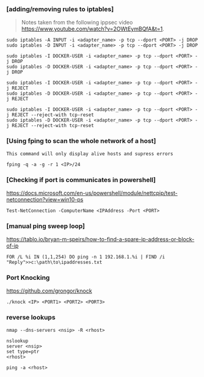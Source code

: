 ### [adding/removing rules to iptables]
> Notes taken from the following ippsec video https://www.youtube.com/watch?v=2OWtEymBQfA&t=1.

```
sudo iptables -A INPUT -i <adapter_name> -p tcp --dport <PORT> -j DROP
sudo iptables -D INPUT -i <adapter_name> -p tcp --dport <PORT> -j DROP

sudo iptables -I DOCKER-USER -i <adapter_name> -p tcp --dport <PORT> -j DROP
sudo iptables -D DOCKER-USER -i <adapter_name> -p tcp --dport <PORT> -j DROP

sudo iptables -I DOCKER-USER -i <adapter_name> -p tcp --dport <PORT> -j REJECT
sudo iptables -D DOCKER-USER -i <adapter_name> -p tcp --dport <PORT> -j REJECT

sudo iptables -I DOCKER-USER -i <adapter_name> -p tcp --dport <PORT> -j REJECT --reject-with tcp-reset
sudo iptables -D DOCKER-USER -i <adapter_name> -p tcp --dport <PORT> -j REJECT --reject-with tcp-reset
```

### [Using fping to scan the whole network of a host]
```
This command will only display alive hosts and supress errors

fping -q -a -g -r 1 <IP>/24
```

### [Checking if port is communicates in powershell]

https://docs.microsoft.com/en-us/powershell/module/nettcpip/test-netconnection?view=win10-ps

```
Test-NetConnection -ComputerName <IPAddress -Port <PORT>
```

### [manual ping sweep loop]

https://tablo.io/bryan-m-speirs/how-to-find-a-spare-ip-address-or-block-of-ip

```
FOR /L %i IN (1,1,254) DO ping -n 1 192.168.1.%i | FIND /i "Reply">>c:\path\to\ipaddresses.txt
```

### Port Knocking
https://github.com/grongor/knock

```
./knock <IP> <PORT1> <PORT2> <PORT3>
```

###  reverse lookups

```
nmap --dns-servers <nsip> -R <rhost>

nslookup
server <nsip>
set type=ptr
<rhost>

ping -a <rhost>
```
